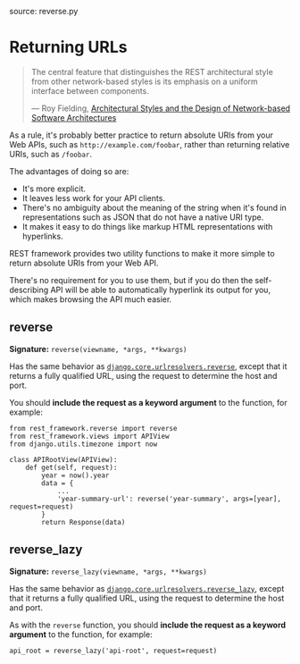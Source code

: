 source: reverse.py

# Returning URLs

> The central feature that distinguishes the REST architectural style from
> other network-based styles is its emphasis on a uniform interface between
> components.
>
> &mdash; Roy Fielding, [Architectural Styles and the Design of Network-based
> Software Architectures][cite]

As a rule, it's probably better practice to return absolute URIs from your Web
APIs, such as `http://example.com/foobar`, rather than returning relative URIs,
such as `/foobar`.

The advantages of doing so are:

* It's more explicit.
* It leaves less work for your API clients.
* There's no ambiguity about the meaning of the string when it's found in
  representations such as JSON that do not have a native URI type.
* It makes it easy to do things like markup HTML representations with
  hyperlinks.

REST framework provides two utility functions to make it more simple to return
absolute URIs from your Web API.

There's no requirement for you to use them, but if you do then the
self-describing API will be able to automatically hyperlink its output for you,
which makes browsing the API much easier.

## reverse

**Signature:** `reverse(viewname, *args, **kwargs)`

Has the same behavior as [`django.core.urlresolvers.reverse`][reverse], except
that it returns a fully qualified URL, using the request to determine the host
and port.

You should **include the request as a keyword argument** to the function, for
example:

    from rest_framework.reverse import reverse
    from rest_framework.views import APIView
	from django.utils.timezone import now

	class APIRootView(APIView):
	    def get(self, request):
	        year = now().year
			data = {
 				...
    		    'year-summary-url': reverse('year-summary', args=[year], request=request)
            }
    		return Response(data)

## reverse_lazy

**Signature:** `reverse_lazy(viewname, *args, **kwargs)`

Has the same behavior as
[`django.core.urlresolvers.reverse_lazy`][reverse-lazy], except that it returns
a fully qualified URL, using the request to determine the host and port.

As with the `reverse` function, you should **include the request as a keyword
argument** to the function, for example:

    api_root = reverse_lazy('api-root', request=request)

[cite]: http://www.ics.uci.edu/~fielding/pubs/dissertation/rest_arch_style.htm#sec_5_1_5
[reverse]: https://docs.djangoproject.com/en/dev/topics/http/urls/#reverse
[reverse-lazy]: https://docs.djangoproject.com/en/dev/topics/http/urls/#reverse-lazy
